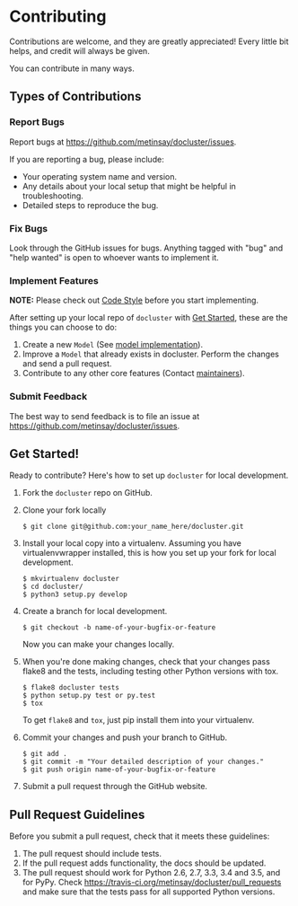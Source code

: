 # Contributing


Contributions are welcome, and they are greatly appreciated! Every little bit helps, and credit will always be given.

You can contribute in many ways.

## Types of Contributions

### Report Bugs


Report bugs at https://github.com/metinsay/docluster/issues.

If you are reporting a bug, please include:

* Your operating system name and version.
* Any details about your local setup that might be helpful in troubleshooting.
* Detailed steps to reproduce the bug.

### Fix Bugs

Look through the GitHub issues for bugs. Anything tagged with "bug" and "help wanted" is open to whoever wants to implement it.

### Implement Features

**NOTE:** Please check out [Code Style](./CODE_STYLE.md) before you start implementing.

After setting up your local repo of `docluster` with [Get Started](##Get-Started!), these are the things you can choose to do:

1) Create a new `Model` (See [model implementation](./MODEL_IMPLEMENTATION.md)).
2) Improve a `Model` that already exists in docluster. Perform the changes and send a pull request.
3) Contribute to any other core features (Contact [maintainers](./AUTHORS.md)).

### Submit Feedback

The best way to send feedback is to file an issue at https://github.com/metinsay/docluster/issues.


## Get Started!


Ready to contribute? Here's how to set up `docluster` for local development.

1. Fork the `docluster` repo on GitHub.

2. Clone your fork locally

    ```shell
    $ git clone git@github.com:your_name_here/docluster.git
    ```

3. Install your local copy into a virtualenv. Assuming you have virtualenvwrapper installed, this is how you set up your fork for local development.

    ```shell
    $ mkvirtualenv docluster
    $ cd docluster/
    $ python3 setup.py develop
    ```

4. Create a branch for local development.

    ```shell
    $ git checkout -b name-of-your-bugfix-or-feature
    ```
   Now you can make your changes locally.

5. When you're done making changes, check that your changes pass flake8 and the tests, including testing other Python versions with tox.

    ```shell
    $ flake8 docluster tests
    $ python setup.py test or py.test
    $ tox
    ```

   To get `flake8` and `tox`, just pip install them into your virtualenv.

6. Commit your changes and push your branch to GitHub.

    ```shell
    $ git add .
    $ git commit -m "Your detailed description of your changes."
    $ git push origin name-of-your-bugfix-or-feature
    ```

7. Submit a pull request through the GitHub website.

## Pull Request Guidelines


Before you submit a pull request, check that it meets these guidelines:

1. The pull request should include tests.
2. If the pull request adds functionality, the docs should be updated.
3. The pull request should work for Python 2.6, 2.7, 3.3, 3.4 and 3.5, and for PyPy. Check https://travis-ci.org/metinsay/docluster/pull_requests and make sure that the tests pass for all supported Python versions.
